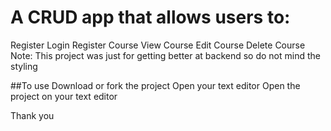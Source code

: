 # A CRUD app that allows users to:
Register
Login
Register Course
View Course
Edit Course
Delete Course
Note: This project was just for getting better at backend so do not mind the styling

##To use
Download or fork the project
Open your text editor
Open the project on your text editor

Thank you
